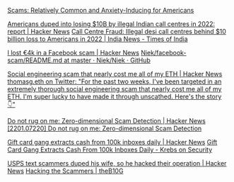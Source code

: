 
[Scams: Relatively Common and Anxiety-Inducing for Americans](https://news.gallup.com/poll/544643/scams-relatively-common-anxiety-inducing-americans.aspx)

[Americans duped into losing $10B by illegal Indian call centres in 2022: report | Hacker News](https://news.ycombinator.com/item?id=34149528)
[Call Centre Fraud: Illegal desi call centres behind $10 billion loss to Americans in 2022 | India News - Times of India](https://timesofindia.indiatimes.com/india/illegal-desi-call-centres-behind-10-billion-loss-to-americans-in-2022/articleshow/96501320.cms)

[I lost €4k in a Facebook scam | Hacker News](https://news.ycombinator.com/item?id=24469921)
[Niek/facebook-scam/README.md at master · Niek/Niek · GitHub](https://github.com/Niek/Niek/blob/master/facebook-scam/README.md)

[Social engineering scam that nearly cost me all of my ETH | Hacker News](https://news.ycombinator.com/item?id=30322715)
[thomasg.eth on Twitter: "For the past two weeks, I've been targeted in an extremely thorough social engineering scam that nearly cost me all of my ETH. I'm super lucky to have made it through unscathed. Here's the story 👇"](https://web.archive.org/web/20220213005338/https://twitter.com/thomasg_eth/status/1492663192404779013)

[Do not rug on me: Zero-dimensional Scam Detection | Hacker News](https://news.ycombinator.com/item?id=33572361)
[[2201.07220] Do not rug on me: Zero-dimensional Scam Detection](https://arxiv.org/abs/2201.07220)

[Gift card gang extracts cash from 100k inboxes daily | Hacker News](https://news.ycombinator.com/item?id=28394256)
[Gift Card Gang Extracts Cash From 100k Inboxes Daily - Krebs on Security](https://krebsonsecurity.com/2021/09/gift-card-gang-extracts-cash-from-100k-inboxes-daily/)

[USPS text scammers duped his wife, so he hacked their operation | Hacker News](https://news.ycombinator.com/item?id=41197300)
[Hacking the Scammers | theB10G](https://blog.smithsecurity.biz/hacking-the-scammers)
